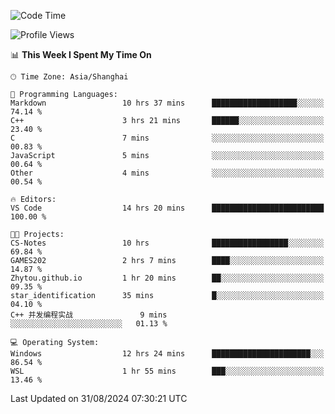 <!--START_SECTION:waka-->
![Code Time](http://img.shields.io/badge/Code%20Time-1%2C937%20hrs%2042%20mins-blue)

![Profile Views](http://img.shields.io/badge/Profile%20Views-3-blue)

📊 **This Week I Spent My Time On** 

```text
🕑︎ Time Zone: Asia/Shanghai

💬 Programming Languages: 
Markdown                 10 hrs 37 mins      ███████████████████░░░░░░   74.14 % 
C++                      3 hrs 21 mins       ██████░░░░░░░░░░░░░░░░░░░   23.40 % 
C                        7 mins              ░░░░░░░░░░░░░░░░░░░░░░░░░   00.83 % 
JavaScript               5 mins              ░░░░░░░░░░░░░░░░░░░░░░░░░   00.64 % 
Other                    4 mins              ░░░░░░░░░░░░░░░░░░░░░░░░░   00.54 % 

🔥 Editors: 
VS Code                  14 hrs 20 mins      █████████████████████████   100.00 % 

🐱‍💻 Projects: 
CS-Notes                 10 hrs              █████████████████░░░░░░░░   69.84 % 
GAMES202                 2 hrs 7 mins        ████░░░░░░░░░░░░░░░░░░░░░   14.87 % 
Zhytou.github.io         1 hr 20 mins        ██░░░░░░░░░░░░░░░░░░░░░░░   09.35 % 
star_identification      35 mins             █░░░░░░░░░░░░░░░░░░░░░░░░   04.10 % 
C++ 并发编程实战               9 mins              ░░░░░░░░░░░░░░░░░░░░░░░░░   01.13 % 

💻 Operating System: 
Windows                  12 hrs 24 mins      ██████████████████████░░░   86.54 % 
WSL                      1 hr 55 mins        ███░░░░░░░░░░░░░░░░░░░░░░   13.46 % 
```


 Last Updated on 31/08/2024 07:30:21 UTC
<!--END_SECTION:waka-->